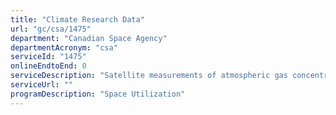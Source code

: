 ```yaml
---
title: "Climate Research Data"
url: "gc/csa/1475"
department: "Canadian Space Agency"
departmentAcronym: "csa"
serviceId: "1475"
onlineEndtoEnd: 0
serviceDescription: "Satellite measurements of atmospheric gas concentrations are provided to Government of Canada Departments, Canadian academic institutions, and researchers worldwide."
serviceUrl: ""
programDescription: "Space Utilization"
---
```

